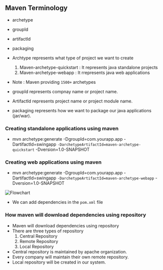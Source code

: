 ## Maven Terminology

- archetype
- groupId
- artifactId
- packaging

- Archtype represents what type of project we want to create
  1. Maven-archetype-quickstart : It represents java standalone projects
  2. Maven-archetype-webapp : It rrepresents java web applications
- Note : Maven providing `1500+` archetypes

- groupId represents compnay name or project name.
- ArtifactId represents project name or project module name.
- packaging represents how we want to package our java applications (jar/war).

### Creating standalone applications using maven

- mvn archetype:generate -DgroupId=com.yourapp.app -DartifactId=swingapp `-DarchetypeArtifactId=maven-archetype-quickstart` -Dversion=1.0-SNAPSHOT

### Creating web applications using maven

- mvn archetype:generate -DgroupId=com.yourapp.app -DartifactId=swingapp `-DarchetypeArtifactId=maven-archetype-webapp` -Dversion=1.0-SNAPSHOT

![Flowchart](https://github.com/Abhinavcode13/DevOpsDrift-Daily/assets/126642111/a427081c-206a-45dc-8730-292a86d88aef)

- We can add dependencies in the `pom.xml` file

### How maven will download dependencies using repository

- Maven will download dependencies using repository
- There are three types of repository
  1. Central Repository
  2. Remote Repository
  3. Local Repository
- Central repository is maintained by apache organization.
- Every company will maintain their own remote repository.
- Local repository will be created in our system.
